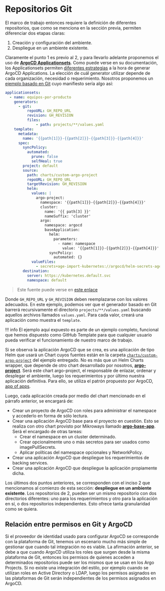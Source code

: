 # Repositorios Git

El marco de trabajo entonces requiere la definición de diferentes repositorios,
que como se menciona en la sección previa, permiten diferenciar dos etapas
claras:

1. Creación y configuración del ambiente.
1. Despliegue en un ambiente existente.

Claramente el punto 1 es previo al 2, y para llevarlo adelante proponemos el uso
de [**ArgoCD Applicationsets**](https://argocd-applicationset.readthedocs.io/en/stable/).
Como puede verse en su documentación, los Applicationsets permiten [diferentes
estrategias](https://argocd-applicationset.readthedocs.io/en/stable/Generators/)
a la hora de generar ArgoCD Applications. La elección de cuál generator utilizar
depende de cada organización, necesidad o requerimiento. Nosotros proponemos un
[ejemplo basado en Git](https://github.com/Mikroways/argo-gitops-demo-example/)
cuyo manifiesto sería algo así:

```yaml
applicationsets:
  - name: equipos-por-producto
    generators:
      - git:
          repoURL: GH_REPO_URL
          revision: GH_REVISION
          files:
              - path: projects/**/values.yaml
    template:
      metadata:
        name: '{{path[1]}}-{{path[2]}}-{{path[3]}}-{{path[4]}}'
      spec:
        syncPolicy:
          automated:
            prune: false
            selfHeal: true
        project: default
        source:
          path: charts/custom-argo-project
          repoURL: GH_REPO_URL
          targetRevision: GH_REVISION
          helm:
            values: |
              argo-project:
                namespace: '{{path[1]}}-{{path[2]}}-{{path[4]}}'
                cluster:
                  name: '{{ path[3] }}'
                  nameSuffix: 'cluster'
                argo:
                  namespace: argocd
                  baseApplication:
                    helm:
                      parameters:
                        - name: namespace
                          value: '{{path[1]}}-{{path[2]}}-{{path[4]}}'
                    syncPolicy:
                      automated: {}
            valueFiles:
              - secrets+age-import-kubernetes://argocd/helm-secrets-age-private-key#key.txt?{{path}}/values.yaml
        destination:
          server: https://kubernetes.default.svc
          namespace: default
```

> Este fuente puede verse en [este enlace](https://github.com/Mikroways/argo-gitops-demo-example/blob/main/kind/helmfile.d/values/argocd-apps/values.yaml.tpl)

Donde `GH_REPO_URL` y `GH_REVISION` deben reemplazarse con los valores
adecuados. En este ejemplo, podemos ver que el generador basado en Git barrerá
recursivamente el directorio `projects/**/values.yaml` buscando
aquellos archivos llamados `values.yaml`. Para cada valor, creará una aplicación
como muestra el `template`.

!!! info
    El ejemplo aquí expuesto es parte de un ejemplo completo, funcional que hemos
    dispuesto como GitHub Template para que cualquier usuario pueda verificar el
    funcionamiento de nuestro marco de trabajo.

Si se observa la aplicación ArgoCD que se crea, es una aplicación de tipo Helm
que usará un Chart cuyos fuentes están en la carpeta
[`charts/custom-argo-project`](https://github.com/Mikroways/argo-gitops-demo-example/tree/main/charts/custom-argo-project)
del ejemplo entregado. No es más que un Helm Charts wrapper, que depende de otro
chart desarrollado por nosotros, [**argo-project**](https://github.com/Mikroways/argo-gitops-flow/tree/main/charts/argo-project).
Será este chart argo-project, el responsable de enlazar, ordenar y desplegar el
ambiente, luego los requerimientos y por último nuestra aplicación definitiva.
Para ello, se utiliza el patrón propuesto por ArgoCD, [app of apps](https://argo-cd.readthedocs.io/en/stable/operator-manual/cluster-bootstrapping/#app-of-apps-pattern).

Luego, cada aplicación creada por medio del chart mencionado en el párrafo
anterior, se encargará de:

* Crear un proyecto de ArgoCD con roles para administrar el namespace y
  accederlo en forma de sólo lectura.
* Crear una aplicación ArgoCD base para el proyecto en cuestión. Esto se realiza
  con otro chart provisto por Mikroways llamado [**argo-base-app**](https://github.com/Mikroways/argo-gitops-flow/tree/main/charts/argo-base-app).
  Será el encargado de otras tareas:
  * Crear el namespace en un cluster determinado.
  * Crear opcionalmente uno o más secretos para ser usados como
      imagePullSecrets.
  * Aplicar políticas del namespace opcionales y NetworkPolicy.
* Crear una aplicación ArgoCD que despliegue los requerimientos de backing
  services.
* Crear una aplicación ArgoCD que despliegue la aplicación propiamente dicha.

Los últimos dos puntos anteriores, se corresponden con el inciso 2 que
mencionamos al comienzo de esta sección: **despliegue en un ambiente
existente**. Los repositorios de 2, pueden ser un mismo repositorio con dos
directorios diferentes: uno para los requerimientos y otro para la aplicación en
sí, o dos repositorios independientes. Esto ofrece tanta granularidad como se
quiera.

## Relación entre permisos en Git y ArgoCD

Si el proveedor de identidad usado para configurar ArgoCD se corresponde con la
plataforma de Git, tenemos un escenario mucho más simple de gestionar que cuando
tal integración no es viable. La afirmación anterior, se debe a que cuando
ArgoCD utiliza los roles que surgen desde la misma plataforma de Git, entonces
los permisos de quienes acceden a determinados repositorios puede ser los mismos
que se usan en los Argo Projects. Si no existe una integración del estilo, por
ejemplo cuando se utilizan roles en Active Directory o LDAP, luego los permisos
asignados en las plataformas de Git serán independientes de los permisos
asignados en ArgoCD.
